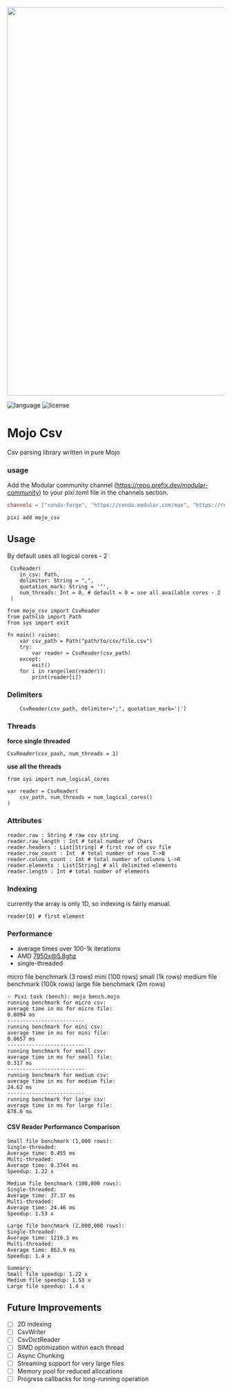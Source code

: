 <!-- ![mojo_csv_logo](./mojo_csv_logo.png) -->
<image src='./mojo_csv_logo.png' width='900'/>

![language](https://img.shields.io/badge/language-mojo-orange)
![license](https://badgen.net/static/license/MIT/red)

# Mojo Csv

Csv parsing library written in pure Mojo

### usage

Add the Modular community channel (https://repo.prefix.dev/modular-community) to your pixi.toml file in the channels section.

```title:pixi.toml
channels = ["conda-forge", "https://conda.modular.com/max", "https://repo.prefix.dev/modular-community"]
```

```sh
pixi add mojo_csv
```

## Usage

By default uses all logical cores - 2
```mojo
 CsvReader(       
    in_csv: Path,
    delimiter: String = ",",
    quotation_mark: String = '"',
    num_threads: Int = 0, # default = 0 = use all available cores - 2
 )
```

```mojo
from mojo_csv import CsvReader
from pathlib import Path
from sys import exit

fn main() raises:
    var csv_path = Path("path/to/csv/file.csv")
    try:
        var reader = CsvReader(csv_path)
    except:
        exit()
    for i in range(len(reader)):
        print(reader[i])
```

### Delimiters

```mojo
    CsvReader(csv_path, delimiter=";", quotation_mark='|')
```

### Threads
__force single threaded__
```mojo
CsvReader(csv_pash, num_threads = 1)
```
__use all the threads__
```mojo
from sys import num_logical_cores

var reader = CsvReader(
    csv_path, num_threads = num_logical_cores()
)
```

### Attributes

```mojo
reader.raw : String # raw csv string
reader.raw_length : Int # total number of Chars
reader.headers : List[String] # first row of csv file
reader.row_count : Int  # total number of rows T->B
reader.column_count : Int # total number of columns L->R
reader.elements : List[String] # all delimited elements
reader.length : Int # total number of elements
````

### Indexing

currently the array is only 1D, so indexing is fairly manual.

```Mojo
reader[0] # first element
```

### Performance

- average times over 100-1k iterations
- AMD 7950x@5.8ghz
- single-threaded

micro file benchmark (3 rows) 
mini (100 rows) 
small (1k rows) 
medium file benchmark (100k rows) 
large file benchmark (2m rows) 

```log
✨ Pixi task (bench): mojo bench.mojo                                                                                                                                                      running benchmark for micro csv:
average time in ms for micro file:
0.0094 ms
-------------------------
running benchmark for mini csv:
average time in ms for mini file:
0.0657 ms
-------------------------
running benchmark for small csv:
average time in ms for small file:
0.317 ms
-------------------------
running benchmark for medium csv:
average time in ms for medium file:
24.62 ms
-------------------------
running benchmark for large csv:
average time in ms for large file:
878.6 ms
```

#### CSV Reader Performance Comparison
```
Small file benchmark (1,000 rows): 
Single-threaded: 
Average time: 0.455 ms 
Multi-threaded: 
Average time: 0.3744 ms 
Speedup: 1.22 x 

Medium file benchmark (100,000 rows): 
Single-threaded: 
Average time: 37.37 ms 
Multi-threaded: 
Average time: 24.46 ms 
Speedup: 1.53 x 

Large file benchmark (2,000,000 rows): 
Single-threaded: 
Average time: 1210.3 ms 
Multi-threaded: 
Average time: 863.9 ms 
Speedup: 1.4 x 

Summary:
Small file speedup: 1.22 x
Medium file speedup: 1.53 x
Large file speedup: 1.4 x
```

## Future Improvements

- [ ] 2D indexing
- [ ] CsvWriter
- [ ] CsvDictReader
- [ ] SIMD optimization within each thread
- [ ] Async Chunking
- [ ] Streaming support for very large files
- [ ] Memory pool for reduced allocations
- [ ] Progress callbacks for long-running operation
